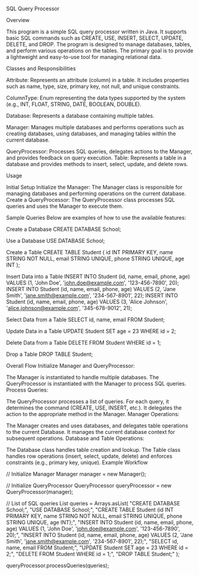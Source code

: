 SQL Query Processor

Overview

This program is a simple SQL query processor written in Java. It supports basic SQL commands such as CREATE, USE, INSERT, SELECT, UPDATE, DELETE, and DROP. The program is designed to manage databases, tables, and perform various operations on the tables. The primary goal is to provide a lightweight and easy-to-use tool for managing relational data.

Classes and Responsibilities

Attribute: Represents an attribute (column) in a table. It includes properties such as name, type, size, primary key, not null, and unique constraints.

ColumnType: Enum representing the data types supported by the system (e.g., INT, FLOAT, STRING, DATE, BOOLEAN, DOUBLE).

Database: Represents a database containing multiple tables.

Manager: Manages multiple databases and performs operations such as creating databases, using databases, and managing tables within the current database.

QueryProcessor: Processes SQL queries, delegates actions to the Manager, and provides feedback on query execution.
Table: Represents a table in a database and provides methods to insert, select, update, and delete rows.

Usage

Initial Setup
Initialize the Manager: The Manager class is responsible for managing databases and performing operations on the current database.
Create a QueryProcessor: The QueryProcessor class processes SQL queries and uses the Manager to execute them.

Sample Queries
Below are examples of how to use the available features:

Create a Database
CREATE DATABASE School;

Use a Database
USE DATABASE School;

Create a Table
CREATE TABLE Student (
    id INT PRIMARY KEY,
    name STRING NOT NULL,
    email STRING UNIQUE,
    phone STRING UNIQUE,
    age INT
);

Insert Data into a Table
INSERT INTO Student (id, name, email, phone, age) VALUES (1, 'John Doe', 'john.doe@example.com', '123-456-7890', 20);
INSERT INTO Student (id, name, email, phone, age) VALUES (2, 'Jane Smith', 'jane.smith@example.com', '234-567-8901', 22);
INSERT INTO Student (id, name, email, phone, age) VALUES (3, 'Alice Johnson', 'alice.johnson@example.com', '345-678-9012', 21);

Select Data from a Table
SELECT id, name, email FROM Student;

Update Data in a Table
UPDATE Student SET age = 23 WHERE id = 2;

Delete Data from a Table
DELETE FROM Student WHERE id = 1;

Drop a Table
DROP TABLE Student;



Overall Flow
Initialize Manager and QueryProcessor:

The Manager is instantiated to handle multiple databases.
The QueryProcessor is instantiated with the Manager to process SQL queries.
Process Queries:

The QueryProcessor processes a list of queries.
For each query, it determines the command (CREATE, USE, INSERT, etc.).
It delegates the action to the appropriate method in the Manager.
Manager Operations:

The Manager creates and uses databases, and delegates table operations to the current Database.
It manages the current database context for subsequent operations.
Database and Table Operations:

The Database class handles table creation and lookup.
The Table class handles row operations (insert, select, update, delete) and enforces constraints (e.g., primary key, unique).
Example Workflow

// Initialize Manager
Manager manager = new Manager();

// Initialize QueryProcessor
QueryProcessor queryProcessor = new QueryProcessor(manager);

// List of SQL queries
List<String> queries = Arrays.asList(
    "CREATE DATABASE School;",
    "USE DATABASE School;",
    "CREATE TABLE Student (id INT PRIMARY KEY, name STRING NOT NULL, email STRING UNIQUE, phone STRING UNIQUE, age INT);",
    "INSERT INTO Student (id, name, email, phone, age) VALUES (1, 'John Doe', 'john.doe@example.com', '123-456-7890', 20);",
    "INSERT INTO Student (id, name, email, phone, age) VALUES (2, 'Jane Smith', 'jane.smith@example.com', '234-567-8901', 22);",
    "SELECT id, name, email FROM Student;",
    "UPDATE Student SET age = 23 WHERE id = 2;",
    "DELETE FROM Student WHERE id = 1;",
    "DROP TABLE Student;"
);

queryProcessor.processQueries(queries);
